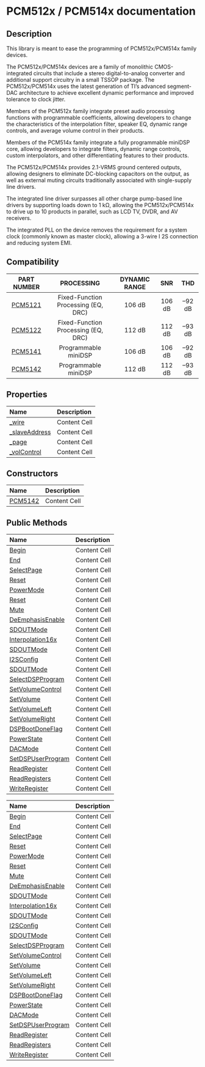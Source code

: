 # PCM512x / PCM514x documentation

## Description
This library is meant to ease the programming of PCM512x/PCM514x family devices.

The PCM512x/PCM514x devices are a family of monolithic CMOS-integrated circuits that include a stereo digital-to-analog converter and additional support circuitry in a small TSSOP package. The PCM512x/PCM514x uses the latest generation of TI’s advanced segment-DAC architecture to achieve excellent dynamic performance and improved tolerance to clock jitter.

Members of the PCM512x family integrate preset audio processing functions with programmable coefficients, allowing developers to change the characteristics of the interpolation filter, speaker EQ, dynamic range controls, and average volume control in their products.

Members of the PCM514x family integrate a fully programmable miniDSP core, allowing developers to integrate filters, dynamic range controls, custom interpolators, and other differentiating features to their products.

The PCM512x/PCM514x provides 2.1-VRMS ground centered outputs, allowing designers to eliminate DC-blocking capacitors on the output, as well as external muting circuits traditionally associated with single-supply line drivers.

The integrated line driver surpasses all other charge pump-based line drivers by supporting loads down to 1 kΩ, allowing the PCM512x/PCM514x to drive up to 10 products in parallel, such as LCD TV, DVDR, and AV receivers.

The integrated PLL on the device removes the requirement for a system clock (commonly known as master clock), allowing a 3-wire I
2S connection and reducing system EMI.

## Compatibility
| PART NUMBER  | PROCESSING | DYNAMIC RANGE | SNR | THD |
|:---:|:---:|:---:|:---:|:---:|
| [PCM5121](http://www.ti.com/lit/ds/symlink/pcm5121.pdf)  | Fixed-Function Processing (EQ, DRC) | 106 dB | 106 dB | –92 dB |
| [PCM5122](http://www.ti.com/lit/ds/symlink/pcm5122.pdf)  | Fixed-Function Processing (EQ, DRC) | 112 dB | 112 dB | –93 dB |
| [PCM5141](http://www.ti.com/lit/ds/symlink/pcm5141.pdf)  | Programmable miniDSP | 106 dB | 106 dB | –92 dB |
| [PCM5142](http://www.ti.com/lit/ds/symlink/pcm5142.pdf)  | Programmable miniDSP | 112 dB | 112 dB | –93 dB |

## Properties
| Name  | Description |
|:-------------|:-------------|
| [&#95;wire](wire)  | Content Cell  |
| [&#95;slaveAddress](slaveAddress.md)  | Content Cell  |
| [&#95;page](url)  | Content Cell  |
| [&#95;volControl](url)  | Content Cell  |

## Constructors
| Name  | Description |
|:-------------|:-------------|
| [PCM5142](url)  | Content Cell |

## Public Methods
| Name  | Description |
|:-------------|:-------------|
| [Begin](url)  | Content Cell |
| [End](url)  | Content Cell |
| [SelectPage](url)  | Content Cell |
| [Reset](url)  | Content Cell |
| [PowerMode](url)  | Content Cell |
| [Reset](url)  | Content Cell |
| [Mute](url)  | Content Cell |
| [DeEmphasisEnable](url)  | Content Cell |
| [SDOUTMode](url)  | Content Cell |
| [Interpolation16x](url)  | Content Cell |
| [SDOUTMode](url)  | Content Cell |
| [I2SConfig](url)  | Content Cell |
| [SDOUTMode](url)  | Content Cell |
| [SelectDSPProgram](url)  | Content Cell |
| [SetVolumeControl](url)  | Content Cell |
| [SetVolume](url)  | Content Cell |
| [SetVolumeLeft](url)  | Content Cell |
| [SetVolumeRight](url)  | Content Cell |
| [DSPBootDoneFlag](url)  | Content Cell |
| [PowerState](url)  | Content Cell |
| [DACMode](url)  | Content Cell |
| [SetDSPUserProgram](url)  | Content Cell |
| [ReadRegister](url)  | Content Cell |
| [ReadRegisters](url)  | Content Cell |
| [WriteRegister](url)  | Content Cell |


| Name | Description |
|:-------------|:------------------|
| [Begin](url)  | Content Cell |
| [End](url)  | Content Cell |
| [SelectPage](url)  | Content Cell |
| [Reset](url)  | Content Cell |
| [PowerMode](url)  | Content Cell |
| [Reset](url)  | Content Cell |
| [Mute](url)  | Content Cell |
| [DeEmphasisEnable](url)  | Content Cell |
| [SDOUTMode](url)  | Content Cell |
| [Interpolation16x](url)  | Content Cell |
| [SDOUTMode](url)  | Content Cell |
| [I2SConfig](url)  | Content Cell |
| [SDOUTMode](url)  | Content Cell |
| [SelectDSPProgram](url)  | Content Cell |
| [SetVolumeControl](url)  | Content Cell |
| [SetVolume](url)  | Content Cell |
| [SetVolumeLeft](url)  | Content Cell |
| [SetVolumeRight](url)  | Content Cell |
| [DSPBootDoneFlag](url)  | Content Cell |
| [PowerState](url)  | Content Cell |
| [DACMode](url)  | Content Cell |
| [SetDSPUserProgram](url)  | Content Cell |
| [ReadRegister](url)  | Content Cell |
| [ReadRegisters](url)  | Content Cell |
| [WriteRegister](url)  | Content Cell |
